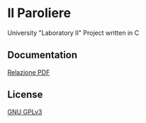 # Il Paroliere

University "Laboratory II" Project written in C

## Documentation

  [Relazione PDF](https://github.com/GwynbleiddN7/Paroliere/blob/main/Relazione.pdf)

## License

[GNU GPLv3](https://choosealicense.com/licenses/gpl-3.0/)
